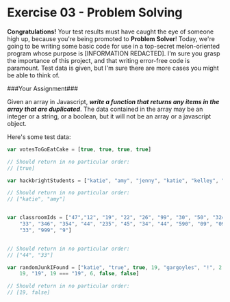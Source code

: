 Exercise 03 - Problem Solving
=============================

__Congratulations!__ Your test results must have caught the eye of someone high up, because you're being promoted to __Problem Solver__! Today, we're going to be writing some basic code for use in a top-secret melon-oriented program whose purpose is [INFORMATION REDACTED]. I'm sure you grasp the importance of this project, and that writing error-free code is paramount. Test data is given, but I'm sure there are more cases you might be able to think of. 

###Your Assignment###

Given an array in Javascript, ***write a function that returns any items in the array that are duplicated***.
The data contained in the array may be an integer or a string, or a boolean, but it will not be an array or a javascript object.

Here's some test data:

```javascript
var votesToGoEatCake = [true, true, true, true]

// Should return in no particular order:
// [true]

```

```javascript
var hackbrightStudents = ["katie", "amy", "jenny", "katie", "kelley", "katie", "amy"]

// Should return in no particular order:
// ["katie", "amy"]

```

```javascript

var classroomIds = ["47","12", "19", "22", "26", "99", "30", "50", "324", "003", "44",
    "33", "346", "354", "44", "235", "45", "34", "44", "590", "09", "099", "0", "1", "3", 
    "33", "999", "9"]


// Should return in no particular order:
// ["44", "33"]
```

```javascript 
var randomJunkIFound = ["katie", "true", true, 19, "gargoyles", "!", 2 + 3, "2 + 3", 
    19, "19", 19 === "19", 6, false, false]

// Should return in no particular order:
// [19, false]

```
